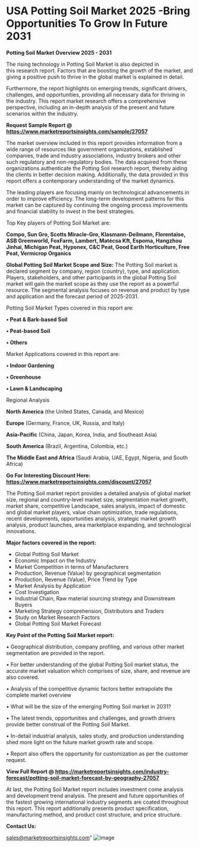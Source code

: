  # USA Potting Soil Market 2025 -Bring Opportunities To Grow In Future 2031

<Strong> Potting Soil Market Overview 2025 - 2031</strong>

The rising technology in Potting Soil Market is also depicted in this research report. Factors that are boosting the growth of the market, and giving a positive push to thrive in the global market is explained in detail.

Furthermore, the report highlights on emerging trends, significant drivers, challenges, and opportunities, providing all necessary data for thriving in the industry. This report market research offers a comprehensive perspective, including an in-depth analysis of the present and future scenarios within the industry.

<strong>Request Sample Report @ <a href=https://www.marketreportsinsights.com/sample/27057>https://www.marketreportsinsights.com/sample/27057</a></strong>

The market overview included in this report provides information from a wide range of resources like government organizations, established companies, trade and industry associations, industry brokers and other such regulatory and non-regulatory bodies. The data acquired from these organizations authenticate the Potting Soil research report, thereby aiding the clients in better decision making. Additionally, the data provided in this report offers a contemporary understanding of the market dynamics.

The leading players are focusing mainly on technological advancements in order to improve efficiency. The long-term development patterns for this market can be captured by continuing the ongoing process improvements and financial stability to invest in the best strategies.

Top Key players of Potting Soil Market are:

<strong>Compo, Sun Gro, Scotts Miracle-Gro, Klasmann-Deilmann, Florentaise, ASB Greenworld, FoxFarm, Lambert, Matécsa Kft, Espoma, Hangzhou Jinhai, Michigan Peat, Hyponex, C&C Peat, Good Earth Horticulture, Free Peat, Vermicrop Organics</strong>

<strong><b>Global Potting Soil Market Scope and Size:</b></strong>
The Potting Soil market is declared segment by company, region (country), type, and application. Players, stakeholders, and other participants in the global Potting Soil market will gain the market scope as they use the report as a powerful resource. The segmental analysis focuses on revenue and product by type and application and the forecast period of 2025-2031.

Potting Soil Market Types covered in this report are:

<strong>• Peat & Bark-based Soil

• Peat-based Soil

• Others</strong>

Market Applications covered in this report are:

<strong>• Indoor Gardening

• Greenhouse

• Lawn & Landscaping</strong> 

Regional Analysis

<strong>North America</strong> (the United States, Canada, and Mexico)

<strong>Europe</strong> (Germany, France, UK, Russia, and Italy)

<strong>Asia-Pacific</strong> (China, Japan, Korea, India, and Southeast Asia)

<strong>South America</strong> (Brazil, Argentina, Colombia, etc.)

<strong>The Middle East and Africa</strong> (Saudi Arabia, UAE, Egypt, Nigeria, and South Africa)

<strong>Go For Interesting Discount Here: <a href=https://www.marketreportsinsights.com/discount/27057>https://www.marketreportsinsights.com/discount/27057</a></strong>

The Potting Soil market report provides a detailed analysis of global market size, regional and country-level market size, segmentation market growth, market share, competitive Landscape, sales analysis, impact of domestic and global market players, value chain optimization, trade regulations, recent developments, opportunities analysis, strategic market growth analysis, product launches, area marketplace expanding, and technological innovations.

<strong><b>Major factors covered in the report:</b></strong>
<ul>
  <li>Global Potting Soil Market </li>
  <li>Economic Impact on the Industry</li>
  <li>Market Competition in terms of Manufacturers</li>
  <li>Production, Revenue (Value) by geographical segmentation</li>
  <li>Production, Revenue (Value), Price Trend by Type</li>
  <li>Market Analysis by Application</li>
  <li>Cost Investigation</li>
  <li>Industrial Chain, Raw material sourcing strategy and Downstream Buyers</li>
  <li>Marketing Strategy comprehension, Distributors and Traders</li>
  <li>Study on Market Research Factors</li>
  <li>Global Potting Soil Market Forecast</li>
</ul>

<strong><b>Key Point of the Potting Soil Market report:</b></strong>

• Geographical distribution, company profiling, and various other market segmentation are provided in the report.

• For better understanding of the global Potting Soil market status, the accurate market valuation which comprises of size, share, and revenue are also covered.

• Analysis of the competitive dynamic factors better extrapolate the complete market overview

• What will be the size of the emerging Potting Soil market in 2031?

• The latest trends, opportunities and challenges, and growth drivers provide better construal of the Potting Soil Market.

• In-detail industrial analysis, sales study, and production understanding shed more light on the future market growth rate and scope.

• Report also offers the opportunity for customization as per the customer request.

<strong><b>View Full Report @ <a href=https://marketreportsinsights.com/industry-forecast/potting-soil-market-forecast-by-geography-27057>https://marketreportsinsights.com/industry-forecast/potting-soil-market-forecast-by-geography-27057</a></b></strong>


At last, the Potting Soil Market report includes investment come analysis and development trend analysis. The present and future opportunities of the fastest growing international industry segments are coated throughout this report. This report additionally presents product specification, manufacturing method, and product cost structure, and price structure.

<strong>Contact Us:</strong>

sales@marketreportsinsights.com"
![image](https://github.com/user-attachments/assets/1c14d1a2-8e3a-495d-95e4-1dc23752cc7e)
